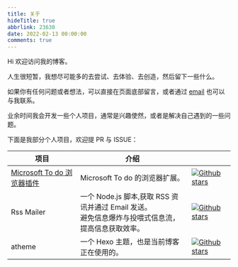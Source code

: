```yaml
---
title: 关于
hideTitle: true
abbrlink: 23630
date: 2022-02-13 00:00:00
comments: true
---
```


Hi 欢迎访问我的博客。

人生很短暂，我想尽可能多的去尝试、去体验、去创造，然后留下一些什么。

如果你有任何问题或者想法，可以直接在页面底部留言，或者通过 [email](mailto:wayne.gong.cn@hotmail.com) 也可以与我联系。

业余时间我会开发一些个人项目，通常是兴趣使然，或者是解决自己遇到的一些问题。

下面是我部分个人项目，欢迎提 PR 与 ISSUE：

|  项目   | 介绍  | |
|  ----  | ----  | ---- |
| [Microsoft To do 浏览器插件](https://chrome.google.com/webstore/detail/microsoft-to-do-browser-e/ffpljgmbiankjaokoefefmkoghcgoodn)  | Microsoft To do 的浏览器扩展。 | [![Github stars](https://img.shields.io/github/stars/waynegongcn/microsoft-todo-browser-ext?style=social)](https://github.com/WayneGongCN/microsoft-todo-browser-ext)  |
|  Rss Mailer  |  一个 Node.js 脚本,获取 RSS 资讯并通过 Email 发送。</br> 避免信息爆炸与投喂式信息流，提高信息获取效率。  |  [![Github stars](https://img.shields.io/github/stars/waynegongcn/rss-mailer?style=social)](https://github.com/WayneGongCN/rss-mailer)  |
|  atheme  |  一个 Hexo 主题，也是当前博客正在使用的。  | [![Github stars](https://img.shields.io/github/stars/waynegongcn/hexo-theme-atheme?style=social)](https://github.com/WayneGongCN/hexo-theme-atheme) |
